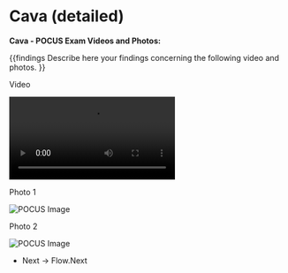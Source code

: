 # Cava (detailed)

**Cava - POCUS Exam Videos and Photos:**

{{findings
Describe here your findings concerning the following video and photos.
}}

Video

<video><source src="https://drive.google.com/file/d/1nibC-An5Ufj3fmQCPydpo2AKDc7ovxpZ/view?usp=sharing"></video>

Photo 1

![POCUS Image](template/pocus_image.png)

Photo 2

![POCUS Image](template/pocus_image.png)

* Next -> Flow.Next
